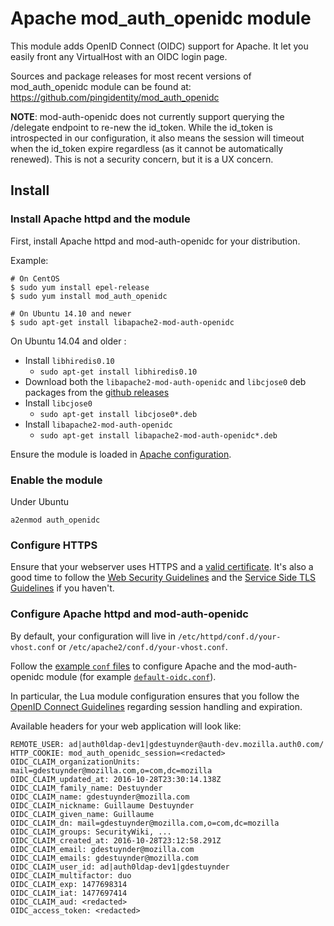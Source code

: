 # Apache mod_auth_openidc module

This module adds OpenID Connect (OIDC) support for Apache.
It let you easily front any VirtualHost with an OIDC login page.

Sources and package releases for most recent versions of mod_auth_openidc module can be found at:
https://github.com/pingidentity/mod_auth_openidc

**NOTE**: mod-auth-openidc does not currently support querying the /delegate endpoint to re-new the id_token. While the id_token is introspected in our configuration, it also means the session will timeout when the id_token expire regardless (as it cannot be automatically renewed). This is not a security concern, but it is a UX concern.

## Install

### Install Apache httpd and the module

First, install Apache httpd and mod-auth-openidc for your distribution.

Example:

```
# On CentOS
$ sudo yum install epel-release
$ sudo yum install mod_auth_openidc

# On Ubuntu 14.10 and newer
$ sudo apt-get install libapache2-mod-auth-openidc
```

On Ubuntu 14.04 and older :
* Install `libhiredis0.10`
  * `sudo apt-get install libhiredis0.10`
* Download both the `libapache2-mod-auth-openidc` and `libcjose0` deb packages from the [github releases](https://github.com/pingidentity/mod_auth_openidc/releases)
* Install `libcjose0`
  * `sudo apt-get install libcjose0*.deb`
* Install `libapache2-mod-auth-openidc`
  * `sudo apt-get install libapache2-mod-auth-openidc*.deb`

Ensure the module is loaded in [Apache configuration](https://httpd.apache.org/).

### Enable the module

Under Ubuntu

    a2enmod auth_openidc

### Configure HTTPS

Ensure that your webserver uses HTTPS and a [valid certificate](https://letsencrypt.org/ "Let's Encrypt").
It's also a good time to follow the [Web Security Guidelines](https://wiki.mozilla.org/Security/Guidelines/Web_Security) and the [Service Side TLS Guidelines](https://wiki.mozilla.org/Security/Server_Side_TLS) if you haven't.

### Configure Apache httpd and mod-auth-openidc

By default, your configuration will live in `/etc/httpd/conf.d/your-vhost.conf` or `/etc/apache2/conf.d/your-vhost.conf`.

Follow the [example `conf` files](https://github.com/mozilla-iam/testrp.security.allizom.org/tree/master/webserver_configurations/OpenID_Connect/Apache) to configure Apache and the mod-auth-openidc module (for example [`default-oidc.conf`](https://github.com/mozilla-iam/testrp.security.allizom.org/blob/master/webserver_configurations/OpenID_Connect/Apache/default-oidc.conf)).

In particular, the Lua module configuration ensures that you follow the [OpenID Connect Guidelines](https://wiki.mozilla.org/Security/Guidelines/OpenID_Connect) regarding session handling and expiration.

Available headers for your web application will look like:

```
REMOTE_USER: ad|auth0ldap-dev1|gdestuynder@auth-dev.mozilla.auth0.com/ 
HTTP_COOKIE: mod_auth_openidc_session=<redacted>
OIDC_CLAIM_organizationUnits: mail=gdestuynder@mozilla.com,o=com,dc=mozilla
OIDC_CLAIM_updated_at: 2016-10-28T23:30:14.138Z
OIDC_CLAIM_family_name: Destuynder
OIDC_CLAIM_name: gdestuynder@mozilla.com
OIDC_CLAIM_nickname: Guillaume Destuynder
OIDC_CLAIM_given_name: Guillaume
OIDC_CLAIM_dn: mail=gdestuynder@mozilla.com,o=com,dc=mozilla
OIDC_CLAIM_groups: SecurityWiki, ...
OIDC_CLAIM_created_at: 2016-10-28T23:12:58.291Z
OIDC_CLAIM_email: gdestuynder@mozilla.com
OIDC_CLAIM_emails: gdestuynder@mozilla.com
OIDC_CLAIM_user_id: ad|auth0ldap-dev1|gdestuynder
OIDC_CLAIM_multifactor: duo
OIDC_CLAIM_exp: 1477698314
OIDC_CLAIM_iat: 1477697414
OIDC_CLAIM_aud: <redacted>
OIDC_access_token: <redacted>
```

